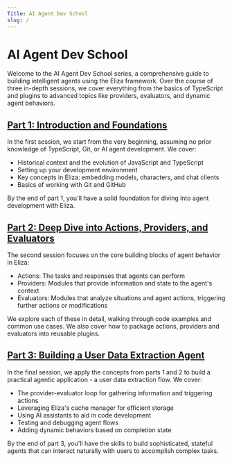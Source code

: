 ```yaml
---
Title: AI Agent Dev School
slug: /
---
```


# AI Agent Dev School

Welcome to the AI Agent Dev School series, a comprehensive guide to building intelligent agents using the Eliza framework. Over the course of three in-depth sessions, we cover everything from the basics of TypeScript and plugins to advanced topics like providers, evaluators, and dynamic agent behaviors.

## [Part 1: Introduction and Foundations](./part1.md)

In the first session, we start from the very beginning, assuming no prior knowledge of TypeScript, Git, or AI agent development. We cover:

- Historical context and the evolution of JavaScript and TypeScript
- Setting up your development environment
- Key concepts in Eliza: embedding models, characters, and chat clients
- Basics of working with Git and GitHub

By the end of part 1, you'll have a solid foundation for diving into agent development with Eliza.

## [Part 2: Deep Dive into Actions, Providers, and Evaluators](./part2.md)

The second session focuses on the core building blocks of agent behavior in Eliza:

- Actions: The tasks and responses that agents can perform
- Providers: Modules that provide information and state to the agent's context
- Evaluators: Modules that analyze situations and agent actions, triggering further actions or modifications

We explore each of these in detail, walking through code examples and common use cases. We also cover how to package actions, providers and evaluators into reusable plugins.

## [Part 3: Building a User Data Extraction Agent](./part3.md)

In the final session, we apply the concepts from parts 1 and 2 to build a practical agentic application - a user data extraction flow. We cover:

- The provider-evaluator loop for gathering information and triggering actions
- Leveraging Eliza's cache manager for efficient storage
- Using AI assistants to aid in code development
- Testing and debugging agent flows
- Adding dynamic behaviors based on completion state

By the end of part 3, you'll have the skills to build sophisticated, stateful agents that can interact naturally with users to accomplish complex tasks.
